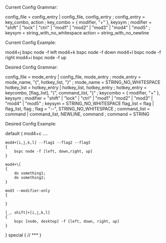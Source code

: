 Current Config Grammar:

config_file = config_entry | config_file, config_entry ;
config_entry = key_combo, action ;
key_combo = { modifier, "+" }, keysym ;
modifier = "shift" | "lock" | "ctrl" | "mod1" | "mod2" | "mod3" | "mod4" | "mod5" ;
keysym = string_with_no_whitespace
action = string_with_no_newline

Current Config Example:

mod4+j bspc node -f left
mod4+k bspc node -f down
mod4+l bspc node -f right
mod4+i bspc node -f up

Desired Config Grammar:

config_file = mode_entry | config_file, mode_entry ;
mode_entry = mode_name, "{", hotkey_list, "}" ;
mode_name = STRING_NO_WHITESPACE
hotkey_list = hotkey_entry | hotkey_list, hotkey_entry ;
hotkey_entry = keycombo, [flag_list], "{", command_list, "}" ;
keycombo = { modifier, "+" }, keysym ;
modifier = "shift" | "lock" | "ctrl" | "mod1" | "mod2" | "mod3" | "mod4" | "mod5" ;
keysym = STRING_NO_WHITESPACE
flag_list = flag | flag_list, flag ;
flag = "--", STRING_NO_WHITESPACE ;
command_list = command | command_list, NEWLINE, command ;
command = STRING

Desired Config Example:

default
{
	mod4+c ....

	mod4+[i,j,k,l] --flag1 --flag2 --flag3
	{
		bspc node -f [left, down,right, up]
	}

	mod4+\[
	{
		do something1;
		do something2;
	}

	mod3 --modifier-only
	{

	}

	[_, shift]+[i,j,k,l]
	{
		bspc [node, desktop] -f [left, down, right, up]
	}
}
special
{
	// ***
}